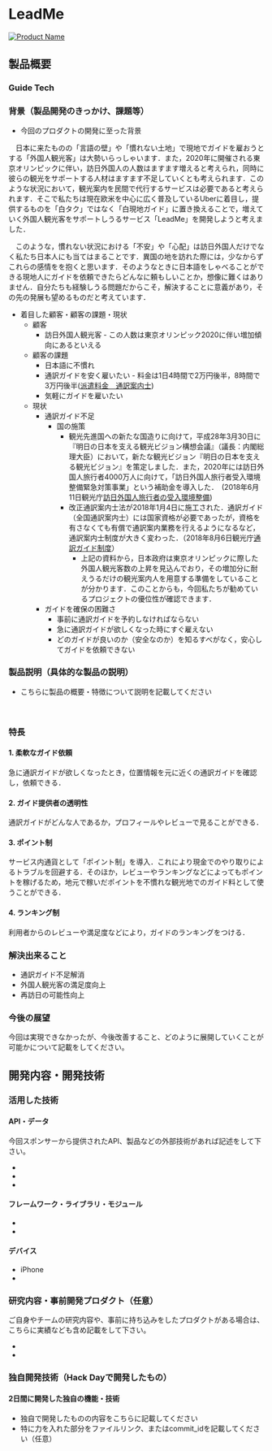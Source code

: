 # LeadMe

[![Product Name](image.png)](https://www.youtube.com/watch?v=G5rULR53uMk)

## 製品概要
### Guide Tech

### 背景（製品開発のきっかけ、課題等）
- 今回のプロダクトの開発に至った背景

　日本に来たものの「言語の壁」や「慣れない土地」で現地でガイドを雇おうとする「外国人観光客」は大勢いらっしゃいます．また，2020年に開催される東京オリンピックに伴い，訪日外国人の人数はますます増えると考えられ，同時に彼らの観光をサポートする人材はますます不足していくとも考えられます．このような状況において，観光案内を民間で代行するサービスは必要であると考えられます．そこで私たちは現在欧米を中心に広く普及しているUberに着目し，提供するものを「白タク」ではなく「白現地ガイド」に置き換えることで，増えていく外国人観光客をサポートしうるサービス「LeadMe」を開発しようと考えました．

　このような，慣れない状況における「不安」や「心配」は訪日外国人だけでなく私たち日本人にも当てはまることです．異国の地を訪れた際には，少なからずこれらの感情をを抱くと思います．そのようなときに日本語をしゃべることができる現地人にガイドを依頼できたらどんなに頼もしいことか，想像に難くはありません．自分たちも経験しうる問題だからこそ，解決することに意義があり，その先の発展も望めるものだと考えています．
 
- 着目した顧客・顧客の課題・現状
  - 顧客
    - 訪日外国人観光客 - この人数は東京オリンピック2020に伴い増加傾向にあるといえる
  - 顧客の課題
    - 日本語に不慣れ
    - 通訳ガイドを安く雇いたい - 料金は1日4時間で2万円後半，8時間で3万円後半([派遣料金　通訳案内士](http://www.tour-com.jp/guide/cost/index.html))
    - 気軽にガイドを雇いたい
  - 現状
    - 通訳ガイド不足
      - 国の施策
        - 観光先進国への新たな国造りに向けて，平成28年3月30日に『明日の日本を支える観光ビジョン構想会議』（議長：内閣総理大臣）において，新たな観光ビジョン『明日の日本を支える観光ビジョン』を策定しました．また，2020年には訪日外国人旅行者4000万人に向けて，「訪日外国人旅行者受入環境整備緊急対策事業」という補助金を導入した．　(2018年6月11日観光庁[訪日外国人旅行者の受入環境整備](http://www.mlit.go.jp/kankocho/shisaku/kokusai/ukeire.html))
        - 改正通訳案内士法が2018年1月4日に施工された．通訳ガイド（全国通訳案内士）には国家資格が必要であったが，資格を有さなくても有償で通訳案内業務を行えるようになるなど，通訳案内士制度が大きく変わった．（2018年8月6日観光庁[通訳ガイド制度](http://www.mlit.go.jp/kankocho/shisaku/kokusai/tsuyaku.html)）
          - 上記の資料から，日本政府は東京オリンピックに際した外国人観光客数の上昇を見込んでおり，その増加分に耐えうるだけの観光案内人を用意する準備をしていることが分かります．このことからも，今回私たちが勧めているプロジェクトの優位性が確認できます．
    - ガイドを確保の困難さ
      - 事前に通訳ガイドを予約しなければならない
      - 急に通訳ガイドが欲しくなった時にすぐ雇えない
      - どのガイドが良いのか（安全なのか）を知るすべがなく，安心してガイドを依頼できない

### 製品説明（具体的な製品の説明）
- こちらに製品の概要・特徴について説明を記載してください

　

### 特長

#### 1. 柔軟なガイド依頼
急に通訳ガイドが欲しくなったとき，位置情報を元に近くの通訳ガイドを確認し，依頼できる．
#### 2. ガイド提供者の透明性
通訳ガイドがどんな人であるか，プロフィールやレビューで見ることができる．
#### 3. ポイント制
サービス内通貨として「ポイント制」を導入．これにより現金でのやり取りによるトラブルを回避する．そのほか，レビューやランキングなどによってもポイントを稼げるため，地元で稼いだポイントを不慣れな観光地でのガイド料として使うことができる．
#### 4. ランキング制
利用者からのレビューや満足度などにより，ガイドのランキングをつける．

### 解決出来ること
- 通訳ガイド不足解消
- 外国人観光客の満足度向上
- 再訪日の可能性向上

### 今後の展望
今回は実現できなかったが、今後改善すること、どのように展開していくことが可能かについて記載をしてください。


## 開発内容・開発技術
### 活用した技術
#### API・データ
今回スポンサーから提供されたAPI、製品などの外部技術があれば記述をして下さい。

* 
* 
* 

#### フレームワーク・ライブラリ・モジュール
* 
* 

#### デバイス
* iPhone
* 

### 研究内容・事前開発プロダクト（任意）
ご自身やチームの研究内容や、事前に持ち込みをしたプロダクトがある場合は、こちらに実績なども含め記載をして下さい。

* 
* 


### 独自開発技術（Hack Dayで開発したもの）
#### 2日間に開発した独自の機能・技術
* 独自で開発したものの内容をこちらに記載してください
* 特に力を入れた部分をファイルリンク、またはcommit_idを記載してください（任意）
